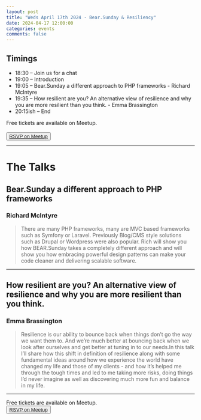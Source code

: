 ```yaml
---
layout: post
title: "Weds April 17th 2024 - Bear.Sunday & Resiliency"
date: 2024-04-17 12:00:00
categories: events
comments: false
---
```


## Timings

* 18:30 – Join us for a chat
* 19:00 – Introduction
* 19:05 – Bear.Sunday a different approach to PHP frameworks - Richard McIntyre
* 19:35 – How resilient are you? An alternative view of resilience and why you are more resilient than you think. - Emma Brassington
* 20:15ish – End

Free tickets are available on Meetup.  
<br><button>[RSVP on Meetup](https://www.meetup.com/leedsphp/events/299957228/)</button>

<hr/>

# The Talks

## Bear.Sunday a different approach to PHP frameworks

### Richard McIntyre

> There are many PHP frameworks, many are MVC based frameworks such as Symfony or Laravel. Previously Blog/CMS style solutions such as Drupal or Wordpress were also popular. Rich will show you how BEAR.Sunday takes a completely different approach and will show you how embracing powerful design patterns can make your code cleaner and delivering scalable software.
<hr/>


## How resilient are you? An alternative view of resilience and why you are more resilient than you think.

### Emma Brassington

> Resilience is our ability to bounce back when things don’t go the way we want them to. And we’re much better at bouncing back when we look after ourselves and get better at tuning in to our needs.In this talk I’ll share how this shift in definition of resilience along with some fundamental ideas around how we experience the world have changed my life and those of my clients - and how it’s helped me through the tough times and led to me taking more risks, doing things I’d never imagine as well as discovering much more fun and balance in my life.
<hr/>

Free tickets are available on Meetup.
<br><button>[RSVP on Meetup](https://www.meetup.com/leedsphp/events/299957228/)</button>
